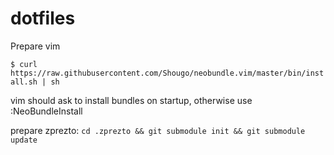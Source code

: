 dotfiles
========

Prepare vim

`$ curl https://raw.githubusercontent.com/Shougo/neobundle.vim/master/bin/install.sh | sh`

vim should ask to install bundles on startup, otherwise use :NeoBundleInstall

prepare zprezto:
`cd .zprezto && git submodule init && git submodule update `

